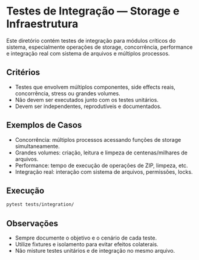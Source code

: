 # Testes de Integração — Storage e Infraestrutura

Este diretório contém testes de integração para módulos críticos do sistema, especialmente operações de storage, concorrência, performance e integração real com sistema de arquivos e múltiplos processos.

## Critérios
- Testes que envolvem múltiplos componentes, side effects reais, concorrência, stress ou grandes volumes.
- Não devem ser executados junto com os testes unitários.
- Devem ser independentes, reprodutíveis e documentados.

## Exemplos de Casos
- Concorrência: múltiplos processos acessando funções de storage simultaneamente.
- Grandes volumes: criação, leitura e limpeza de centenas/milhares de arquivos.
- Performance: tempo de execução de operações de ZIP, limpeza, etc.
- Integração real: interação com sistema de arquivos, permissões, locks.

## Execução
```sh
pytest tests/integration/
```

## Observações
- Sempre documente o objetivo e o cenário de cada teste.
- Utilize fixtures e isolamento para evitar efeitos colaterais.
- Não misture testes unitários e de integração no mesmo arquivo. 